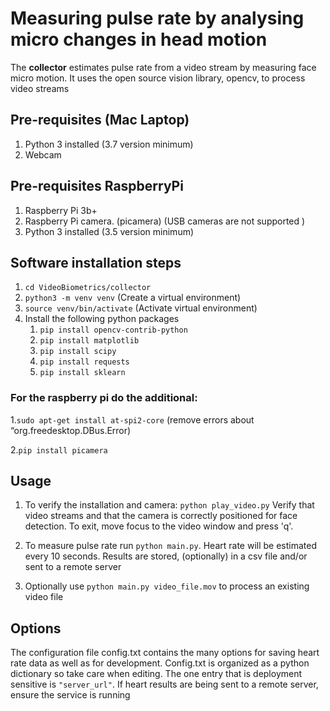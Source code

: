# Measuring pulse rate by analysing micro changes in head motion
The **collector** estimates pulse rate from a video stream by measuring face micro motion. It uses the open source vision library, opencv, to process video streams

## Pre-requisites (Mac Laptop)
1. Python 3 installed (3.7 version minimum)
2. Webcam

## Pre-requisites RaspberryPi
1. Raspberry Pi 3b+
2. Raspberry Pi camera. (picamera) (USB cameras are not supported )
3. Python 3 installed (3.5 version minimum)


## Software installation steps
1. `cd VideoBiometrics/collector`
2. `python3 -m venv venv`  (Create a virtual environment)
3. `source venv/bin/activate` (Activate virtual environment)
4. Install the following python packages
    1. `pip install opencv-contrib-python`
    2. `pip install matplotlib`
    3. `pip install scipy`
    4. `pip install requests`
    5. `pip install sklearn`
    
    
### For the raspberry pi do the additional:
1.`sudo apt-get install at-spi2-core` (remove errors about “org.freedesktop.DBus.Error)

2.`pip install picamera`
    
    
## Usage
1. To verify the installation and camera: `python play_video.py` Verify that video streams and that the camera is correctly positioned for face detection. To exit, move focus to the video window and press 'q'.

2. To measure pulse rate run `python main.py`. Heart rate will be estimated every 10 seconds. Results are stored, (optionally) in a csv file and/or sent to a remote server
3. Optionally use `python main.py video_file.mov` to process an existing video file

## Options
The configuration file config.txt contains the many options for saving heart rate data as well as for development. Config.txt is organized as a python 
dictionary so take care when editing. The one entry that is deployment sensitive is `"server_url"`. If heart results are being sent to a remote server, ensure the service is running

